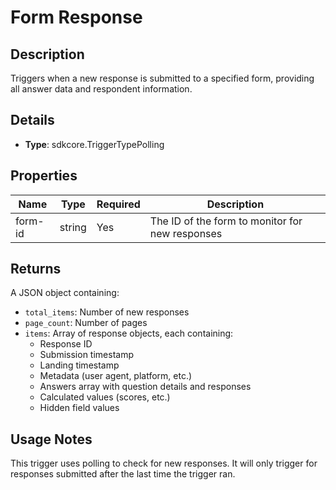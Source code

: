 # Form Response

## Description

Triggers when a new response is submitted to a specified form, providing all answer data and respondent information.

## Details

- **Type**: sdkcore.TriggerTypePolling

## Properties

| Name    | Type   | Required | Description                                     |
| ------- | ------ | -------- | ----------------------------------------------- |
| form-id | string | Yes      | The ID of the form to monitor for new responses |

## Returns

A JSON object containing:

- `total_items`: Number of new responses
- `page_count`: Number of pages
- `items`: Array of response objects, each containing:
  - Response ID
  - Submission timestamp
  - Landing timestamp
  - Metadata (user agent, platform, etc.)
  - Answers array with question details and responses
  - Calculated values (scores, etc.)
  - Hidden field values

## Usage Notes

This trigger uses polling to check for new responses. It will only trigger for responses submitted after the last time the trigger ran.
